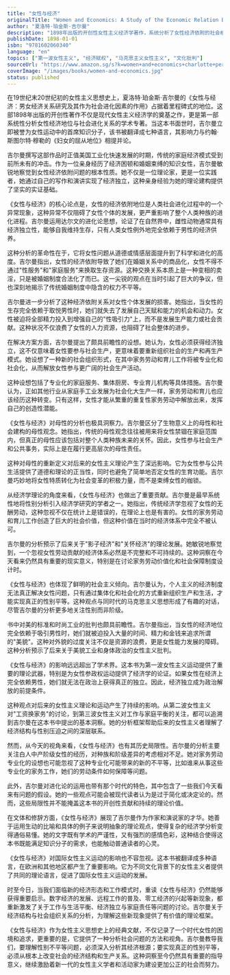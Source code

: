 ```yaml
---
title: "女性与经济"
originalTitle: "Women and Economics: A Study of the Economic Relation Between Men and Women as a Factor in Social Evolution"
author: "夏洛特·珀金斯·吉尔曼"
description: "1898年出版的开创性女性主义经济学著作，系统分析了女性经济依附的社会根源，提出了女性经济独立的理论基础，被誉为可与穆勒《妇女的屈从地位》媲美的重要文献。"
publishDate: 1898-01-01
isbn: "9781602060340"
language: "en"
topics: ["第一波女性主义", "经济赋权", "马克思主义女性主义", "文化批判"]
sourceUrl: "https://www.amazon.sg/s?k=women+and+economics+charlotte+perkins+gilman&tag=inkrupt-22"
coverImage: "/images/books/women-and-economics.jpg"
status: published
---
```


在19世纪末20世纪初的女性主义思想史上，夏洛特·珀金斯·吉尔曼的《女性与经济：男女经济关系研究及其作为社会进化因素的作用》占据着里程碑式的地位。这部1898年出版的开创性著作不仅是现代女性主义经济学的奠基之作，更是第一部系统性分析女性经济地位与社会进化关系的学术专著。当这本书面世时，吉尔曼立即被誉为女性运动中的首席知识分子，该书被翻译成七种语言，其影响力与约翰·斯图尔特·穆勒的《妇女的屈从地位》相提并论。

吉尔曼撰写这部作品时正值美国工业化快速发展的时期，传统的家庭经济模式受到前所未有的冲击。作为一位亲身经历了经济困顿和婚姻束缚的知识女性，吉尔曼敏锐地察觉到女性经济依附问题的根本性质。她不仅是一位理论家，更是一位实践者，她通过自己的写作和演讲实现了经济独立，这种亲身经验为她的理论建构提供了坚实的实证基础。

《女性与经济》的核心论点是，女性的经济依附地位是人类社会进化过程中的一个异常现象，这种异常不仅阻碍了女性个体的发展，更严重影响了整个人类种族的进化进程。吉尔曼运用达尔文的进化论思想，论证了在自然界中，雌性动物通常具有经济独立性，能够自我维持生存，只有人类女性例外地完全依赖于男性的经济供养。

这种分析的革命性在于，它将女性问题从道德或情感层面提升到了科学和进化的高度。吉尔曼指出，女性的经济依附导致了她们在婚姻关系中的商品化，女性不得不通过"性服务"和"家庭服务"来换取生存资源。这种交换关系本质上是一种变相的卖淫，只是被婚姻制度合法化了而已。这一尖锐的观点在当时引起了巨大的争议，但也深刻地揭示了传统婚姻制度中隐含的权力不平等。

吉尔曼进一步分析了这种经济依附关系对女性个体发展的损害。她指出，当女性的生存完全依赖于取悦男性时，她们就失去了发展自己天赋和能力的机会和动力。女性被迫将全部精力投入到增强自己的"性吸引力"上，而不是发展生产能力或社会贡献。这种状况不仅浪费了女性的人力资源，也阻碍了社会整体的进步。

在解决方案方面，吉尔曼提出了颇具前瞻性的设想。她认为，女性必须获得经济独立，这不仅意味着女性要参与社会生产，更意味着要重新组织社会的生产和再生产模式。她设想了一种新的社会组织形式，在其中家务劳动和育儿工作将被专业化和社会化，从而解放女性参与更广阔的社会生产活动。

这种设想包括了专业化的家庭服务、集体厨房、专业育儿机构等具体措施。吉尔曼认为，正如其他行业从家庭手工业发展为社会化大生产一样，家务劳动和育儿也应该经历这种转变。只有这样，女性才能从繁重的重复性家务劳动中解放出来，发挥自己的创造性潜能。

《女性与经济》对母性的分析也极具洞察力。吉尔曼区分了生物意义上的母性和社会建构的母性观念。她指出，传统的母性观念往往被用来将女性禁锢在家庭范围内，但真正的母性应该包括对整个人类种族未来的关怀。因此，女性参与社会生产和公共事务，实际上是在履行更高层次的母性责任。

这种对母性的重新定义对后来的女性主义理论产生了深远影响。它为女性参与公共生活提供了道德和理论的正当性，同时也避免了简单地否定女性的生育功能。吉尔曼巧妙地将女性特质转化为社会变革的积极力量，而不是束缚女性的枷锁。

从经济学理论的角度来看，《女性与经济》也做出了重要贡献。吉尔曼是最早系统性地将性别分析引入经济学研究的学者之一。她指出，传统经济学忽视了女性的无酬劳动，这种忽视不仅在统计上是错误的，在理论上也是有害的。女性的家务劳动和育儿工作创造了巨大的社会价值，但这种价值在当时的经济体系中完全不被认可。

吉尔曼的分析预示了后来关于"影子经济"和"关怀经济"的理论发展。她敏锐地察觉到，一个忽视女性劳动贡献的经济体系必然是不完整和不可持续的。这种洞察在今天看来仍然具有重要的现实意义，特别是在讨论家务劳动价值化和社会保障制度设计时。

《女性与经济》也体现了鲜明的社会主义倾向。吉尔曼认为，个人主义的经济制度无法真正解决女性问题，只有通过集体化和社会化的方式重新组织生产和生活，才能实现真正的性别平等。这种观点与同时代的马克思主义思想形成了有趣的对话，尽管吉尔曼的分析更多地关注性别而非阶级。

书中对美的标准和时尚工业的批判也颇具前瞻性。吉尔曼指出，当女性的经济地位完全依赖于吸引男性时，她们就被迫投入大量的时间、精力和金钱来追求所谓的"美貌"。这种对外貌的过度关注不仅是资源的浪费，更是女性能力发展的障碍。这种分析预示了后来关于美貌工业和身体政治的女性主义批判。

《女性与经济》的影响远远超出了学术界。这本书为第一波女性主义运动提供了重要的理论武器，特别是为女性参政权运动提供了经济学的论证。如果女性在经济上完全依赖男性，她们就无法在政治上获得真正的独立。因此，经济独立成为政治解放的前提条件。

这种观点对后来的女性主义理论和运动产生了持续的影响。从第二波女性主义对"工资换家务"的讨论，到第三波女性主义对工作与家庭平衡的关注，都可以追溯到吉尔曼在这本书中提出的基本洞察。她的分析框架帮助后来的女性主义者理解了经济结构与性别压迫之间的深层联系。

然而，从今天的视角来看，《女性与经济》也有其历史局限性。吉尔曼的分析主要关注白人中产阶级女性的经历，对种族和阶级差异的考虑相对不足。她对家务劳动专业化的设想也可能忽视了这种专业化可能带来的新的不平等，比如谁来从事这些专业化的家务工作，她们的劳动条件如何保障等问题。

此外，吉尔曼对进化论的运用也带有那个时代的特色，其中包含了一些我们今天看来有问题的假设。她的一些观点可能会被现代读者认为是过于简化或决定论的。然而，这些局限性并不能掩盖这本书的开创性贡献和持续的理论价值。

在文体和修辞方面，《女性与经济》展现了吉尔曼作为作家和演说家的才华。她善于运用生动的比喻和具体的例子来说明抽象的理论观点，使得复杂的经济学分析变得通俗易懂。她的文字既有学术的严谨性，又有强烈的感情色彩，这种结合使得这本书既能满足知识分子的需求，也能触动普通读者的心灵。

《女性与经济》对国际女性主义运动的影响也不容忽视。这本书被翻译成多种语言，在欧洲和其他地区都产生了重要影响。它为不同文化背景下的女性主义者提供了共同的理论语言，促进了国际女性主义运动的发展。

时至今日，当我们面临新的经济形态和工作模式时，重读《女性与经济》仍然能够获得重要启示。数字经济的发展、远程工作的普及、零工经济的兴起等新现象，都重新激发了关于工作与生活平衡、经济独立与家庭责任等问题的讨论。吉尔曼关于经济结构与社会组织关系的分析，为理解这些新现象提供了有价值的理论框架。

《女性与经济》作为女性主义思想史上的经典文献，不仅记录了一个时代女性的困境和追求，更重要的是，它提供了一种分析社会问题的方法和视角。吉尔曼教导我们，要理解性别不平等问题，必须深入分析其经济根源；要实现真正的性别平等，必须从根本上改变社会的经济结构和生产关系。这种洞察至今仍然具有重要的指导意义，继续激励着新一代的女性主义学者和活动家为建设更加公正的社会而努力。